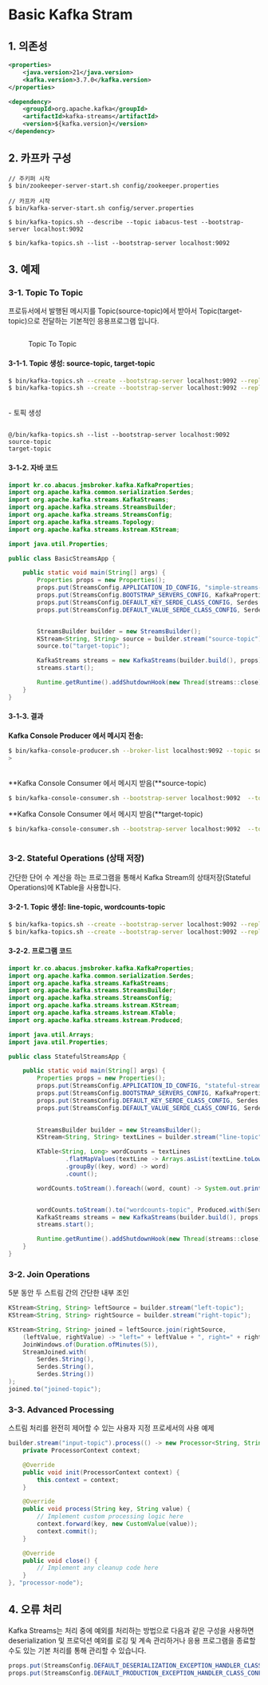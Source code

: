 # Basic Kafka Stram

## 1. 의존성

```xml
<properties>
    <java.version>21</java.version>
    <kafka.version>3.7.0</kafka.version>
</properties>

<dependency>
    <groupId>org.apache.kafka</groupId>
    <artifactId>kafka-streams</artifactId>
    <version>${kafka.version}</version>
</dependency>
```

## 2. 카프카 구성

```
// 주키퍼 시작
$ bin/zookeeper-server-start.sh config/zookeeper.properties

// 카프카 시작 
$ bin/kafka-server-start.sh config/server.properties

$ bin/kafka-topics.sh --describe --topic iabacus-test --bootstrap-server localhost:9092

$ bin/kafka-topics.sh --list --bootstrap-server localhost:9092 
```



## 3. 예제

### 3-1. Topic To Topic&#x20;

프로듀서에서 발행된 메시지를 Topic(source-topic)에서 받아서 Topic(target-topic)으로 전달하는 기본적인 응용프로그램 입니다.

<figure><img src="../../../../.gitbook/assets/image (15).png" alt=""><figcaption><p>Topic To Topic</p></figcaption></figure>

#### 3-1-1. Topic 생성: source-topic, target-topic

```sh
$ bin/kafka-topics.sh --create --bootstrap-server localhost:9092 --replication-factor 1  --partitions 1 --topic source-topic
$ bin/kafka-topics.sh --create --bootstrap-server localhost:9092 --replication-factor 1  --partitions 1 --topic target-topic
```

\
\- 토픽 생성&#x20;

<figure><img src="../../../../.gitbook/assets/image (14).png" alt=""><figcaption></figcaption></figure>

```
@/bin/kafka-topics.sh --list --bootstrap-server localhost:9092
source-topic
target-topic
```

#### 3-1-2. 자바 코드

```java
import kr.co.abacus.jmsbroker.kafka.KafkaProperties;
import org.apache.kafka.common.serialization.Serdes;
import org.apache.kafka.streams.KafkaStreams;
import org.apache.kafka.streams.StreamsBuilder;
import org.apache.kafka.streams.StreamsConfig;
import org.apache.kafka.streams.Topology;
import org.apache.kafka.streams.kstream.KStream;

import java.util.Properties;

public class BasicStreamsApp {

    public static void main(String[] args) {
        Properties props = new Properties();
        props.put(StreamsConfig.APPLICATION_ID_CONFIG, "simple-streams-app");
        props.put(StreamsConfig.BOOTSTRAP_SERVERS_CONFIG, KafkaProperties.KARFA_SERVER_IP);
        props.put(StreamsConfig.DEFAULT_KEY_SERDE_CLASS_CONFIG, Serdes.String().getClass());
        props.put(StreamsConfig.DEFAULT_VALUE_SERDE_CLASS_CONFIG, Serdes.String().getClass());


        StreamsBuilder builder = new StreamsBuilder();
        KStream<String, String> source = builder.stream("source-topic");
        source.to("target-topic");

        KafkaStreams streams = new KafkaStreams(builder.build(), props);
        streams.start();

        Runtime.getRuntime().addShutdownHook(new Thread(streams::close));
    }
}
```

#### 3-1-3. 결과

**Kafka Console Producer 에서 메시지 전송:**

```sh
$ bin/kafka-console-producer.sh --broker-list localhost:9092 --topic source-topic
>
```

\
**Kafka Console Consumer 에서 메시지 받음(**source-topic)

```sh
$ bin/kafka-console-consumer.sh --bootstrap-server localhost:9092  --topic source-topic
```

**Kafka Console Consumer 에서 메시지 받음(**target-topic)

```sh
$ bin/kafka-console-consumer.sh --bootstrap-server localhost:9092  --topic target-topic
```

<figure><img src="../../../../.gitbook/assets/image (17).png" alt=""><figcaption></figcaption></figure>

### 3-2. Stateful Operations (상태 저장)

간단한 단어 수 계산을 하는 프로그램을 통해서 Kafka Stream의 상태저장(Stateful Operations)에 KTable을 사용합니다.

#### 3-2-1. Topic 생성: line-topic, wordcounts-topic

```sh
$ bin/kafka-topics.sh --create --bootstrap-server localhost:9092 --replication-factor 1  --partitions 1 --topic line-topic
$ bin/kafka-topics.sh --create --bootstrap-server localhost:9092 --replication-factor 1  --partitions 1 --topic wordcounts-topic
```

#### 3-2-2. 프로그램 코드

```java
import kr.co.abacus.jmsbroker.kafka.KafkaProperties;
import org.apache.kafka.common.serialization.Serdes;
import org.apache.kafka.streams.KafkaStreams;
import org.apache.kafka.streams.StreamsBuilder;
import org.apache.kafka.streams.StreamsConfig;
import org.apache.kafka.streams.kstream.KStream;
import org.apache.kafka.streams.kstream.KTable;
import org.apache.kafka.streams.kstream.Produced;

import java.util.Arrays;
import java.util.Properties;

public class StatefulStreamsApp {

    public static void main(String[] args) {
        Properties props = new Properties();
        props.put(StreamsConfig.APPLICATION_ID_CONFIG, "stateful-streams-app");
        props.put(StreamsConfig.BOOTSTRAP_SERVERS_CONFIG, KafkaProperties.KARFA_SERVER_IP);
        props.put(StreamsConfig.DEFAULT_KEY_SERDE_CLASS_CONFIG, Serdes.String().getClass());
        props.put(StreamsConfig.DEFAULT_VALUE_SERDE_CLASS_CONFIG, Serdes.String().getClass());

    
        StreamsBuilder builder = new StreamsBuilder();
        KStream<String, String> textLines = builder.stream("line-topic");

        KTable<String, Long> wordCounts = textLines
                .flatMapValues(textLine -> Arrays.asList(textLine.toLowerCase().split("\\s+")))
                .groupBy((key, word) -> word)
                .count();

        wordCounts.toStream().foreach((word, count) -> System.out.println("word: " + word + " -> " + count));


        wordCounts.toStream().to("wordcounts-topic", Produced.with(Serdes.String(), Serdes.Long()));
        KafkaStreams streams = new KafkaStreams(builder.build(), props);
        streams.start();

        Runtime.getRuntime().addShutdownHook(new Thread(streams::close));
    }
}
```

### 3-2. Join Operations

5분 동안 두 스트림 간의 간단한 내부 조인

```java
KStream<String, String> leftSource = builder.stream("left-topic");
KStream<String, String> rightSource = builder.stream("right-topic");

KStream<String, String> joined = leftSource.join(rightSource,
    (leftValue, rightValue) -> "left=" + leftValue + ", right=" + rightValue,
    JoinWindows.of(Duration.ofMinutes(5)),
    StreamJoined.with(
        Serdes.String(),
        Serdes.String(),
        Serdes.String())
);
joined.to("joined-topic");
```

### 3-3. Advanced Processing

스트림 처리를 완전히 제어할 수 있는 사용자 지정 프로세서의 사용 예제

```java
builder.stream("input-topic").process(() -> new Processor<String, String>() {
    private ProcessorContext context;

    @Override
    public void init(ProcessorContext context) {
        this.context = context;
    }

    @Override
    public void process(String key, String value) {
        // Implement custom processing logic here
        context.forward(key, new CustomValue(value));
        context.commit();
    }

    @Override
    public void close() {
        // Implement any cleanup code here
    }
}, "processor-node");
```



## 4. 오류 처리

Kafka Streams는 처리 중에 예외를 처리하는 방법으로 다음과 같은 구성을 사용하면 deserialization 및 프로덕션 예외를 로깅 및 계속 관리하거나 응용 프로그램을 종료할 수도 있는 기본 처리를 통해 관리할 수 있습니다.

```java
props.put(StreamsConfig.DEFAULT_DESERIALIZATION_EXCEPTION_HANDLER_CLASS_CONFIG, LogAndContinueExceptionHandler.class);
props.put(StreamsConfig.DEFAULT_PRODUCTION_EXCEPTION_HANDLER_CLASS_CONFIG, DefaultProductionExceptionHandler.class);
```
